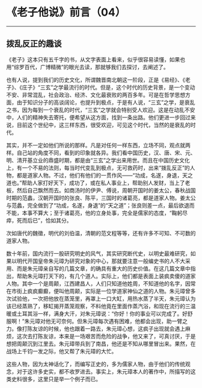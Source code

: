 # 《老子他说》前言（04）

------

## 拨乱反正的趣谈

《老子》这本只有五千字的书，从文字表面上看来，似乎很容易读懂，如果也用“综罗百代，广博精微”的眼光去读，那就够我们去探讨，去阐述了。

也有人说，提到我们的历史文化，所谓魏晋南北朝这一阶段，正是《易经》、《老子》、《庄子》“三玄”之学最流行的时代。但是，这个时代的历史背景，是一个变动不安、非常混乱，社会政治、经济、文化最衰败的两百多年。可是在哲学思想方面，由于知识分子的高谈阔论，也提升到极点，于是有人说，“三玄”之学，是衰乱之书，因为每到一个衰乱的时代，“三玄”之学就会特别受人欢迎。这是在动乱不安中，人们的精神失去寄托，便希望从这方面，找到一条出路。他们更进一步回过来说，目前这个世纪中，这三样东西，很受欢迎，可见这个时代，当然的是衰乱的时代。

其实，并不一定如他们所说的那样。凡是对任何一样东西，立场不同，观点就两样。自己站的角度不同，看到的印象就各异。我们看中国历史，汉、唐、宋、元、明、清开基立业的鼎盛时期，都是由“三玄”之学出来用世。而且在中国历史文化上，有一个不易的法则，每当时代变乱到极点，无可救药时，出来“拨乱反正”的人物，都是道家人物。不过，他们有他们的一贯作风——“功成，名遂，身退，天之道也。”帮助人家打好天下，成功了，或在私人事业上，帮助别人发财，当上了老板，然后自己飘然而去。如商汤时的伊尹、傅说，周朝开国时的姜太公，春秋战国时期的范蠡，汉朝开国时的张良、陈平，三国时的诸葛亮，都是道家人物。姜太公与范蠡，完全做到了“功成，名遂，身退”的“天之道”；张良则差一点，最后欲退而不能，本事不算大；至于诸葛亮，他的立身处事，完全是儒家的态度，“鞠躬尽瘁，死而后已”，恰如其分。

次如唐代的魏徵，明代的刘伯温，清朝的范文程等等，还有许多不可知、不可数的道家人物。

数十年前，国内流行一股研究明史的风气，其实研究断代史，以明史最难研究，如果以明代开国皇帝朱元璋为研究对象的中心，那就要注意一般编史书的人不大采用、而是朱元璋亲自写的几篇文章，的确具有重大的历史价值。在这几篇文章中指出，帮助朱元璋打天下的，有几个道人。实际上，他们都是表面上装疯卖傻的道家人物。其中一个是周颠，江西建昌人，人们只知道他姓周，不知道他的名字，因常在市街上疯疯癫癫，便叫他周颠，实际是一位学道家神仙之道的人物。朱元璋曾多次试验他，一次把他放在蒸笼里，再罩上一口大缸，用热水蒸了半天，朱元璋认为该已经蒸熟了，移缸揭开蒸笼观察，不料他竟在里面作蒸汽浴，和现在流行的三温暖或土耳其浴一样，满身大汗，对朱元璋说：“你好！你的事业可以完成了。好舒服啊！”朱元璋对他无可奈何。但朱元璋每次遇有困难，他都会出现，助一臂之力。像打陈友谅的时候，他也跟着一路去，朱元璋心想，这疯子出现就会遇上麻烦，这次去打陈友谅，本来是一场艰苦而危险的战争，他又来了，可真讨厌，于是想把周颠沉到江里去。朱元璋带兵到了南昌，他还是不知从哪里冒出来。果然，在战场上千钧一发之际，他又帮了朱元璋的大忙。

这些人物，因为太神话化了，而编写正史的，多为儒家人物，由于他们的传统观念，对于这许多史实，都不收罗进去。事实上，朱元璋本人的著作中，所描写的这类史料很多，这里只是举一个例子而已。